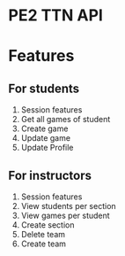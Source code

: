# PE2 TTN API

# Features

## For students

1.  Session features
2.  Get all games of student
3.  Create game
4.  Update game
5.  Update Profile

## For instructors

1.  Session features
2.  View students per section
3.  View games per student
4.  Create section
5.  Delete team
6.  Create team
